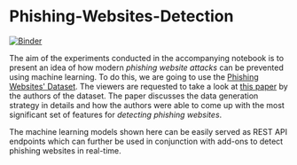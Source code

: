 # Phishing-Websites-Detection

[![Binder](https://mybinder.org/badge_logo.svg)](https://mybinder.org/v2/gh/sayakpaul/Phishing-Websites-Detection/master)

The aim of the experiments conducted in the accompanying notebook is to present an idea of how modern _phishing website attacks_ can be prevented using machine learning. To do this, we are going to use the [Phishing Websites' Dataset](https://archive.ics.uci.edu/ml/datasets/phishing+websites). The viewers are requested to take a look at [this paper](https://archive.ics.uci.edu/ml/machine-learning-databases/00327/Phishing%20Websites%20Features.docx) by the authors of the dataset. The paper discusses the data generation strategy in details and how the authors were able to come up with the most significant set of features for _detecting phishing websites_. 

The machine learning models shown here can be easily served as REST API endpoints which can further be used in conjunction with add-ons to detect phishing websites in real-time. 
